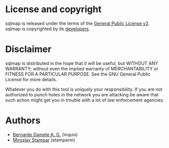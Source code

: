 # License and copyright

sqlmap is released under the terms of the [General Public License v2](http://www.gnu.org/licenses/old-licenses/gpl-2.0.html). sqlmap is copyrighted by its [developers](http://sqlmap.org/#developers). 

# Disclaimer

sqlmap is distributed in the hope that it will be useful, but WITHOUT ANY WARRANTY; without even the implied warranty of MERCHANTABILITY or FITNESS FOR A PARTICULAR PURPOSE. See the GNU General Public License for more details.

Whatever you do with this tool is uniquely your responsibility. If you are not authorized to punch holes in the network you are attacking be aware that such action might get you in trouble with a lot of law enforcement agencies.

# Authors

* [Bernardo Damele A. G.](mailto:bernardo@sqlmap.org) (inquis)
* [Miroslav Stampar](mailto:miroslav@sqlmap.org) (stamparm)
